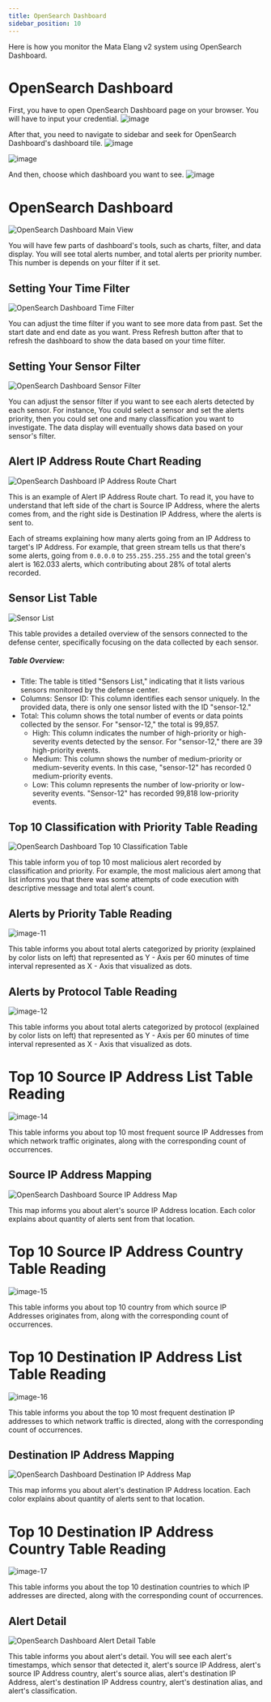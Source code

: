 ```yaml
---
title: OpenSearch Dashboard
sidebar_position: 10
---
```


Here is how you monitor the Mata Elang v2 system using OpenSearch Dashboard.

# OpenSearch Dashboard

First, you have to open OpenSearch Dashboard page on your browser. You will have to input your credential.
![image](../static/uploads/d143583d02f5f501f135a9c935f97f6e/image.png)

After that, you need to navigate to sidebar and seek for OpenSearch Dashboard's dashboard tile.
![image](../static/uploads/fb47b9779593fe575f59c931b77293ce/image.png)

![image](../static/uploads/1160ae3d82b4301ffc3ee5b1e4b503e3/image.png)

And then, choose which dashboard you want to see.
![image](../static/uploads/13a2d159874c13e34c28bade2f2b9b84/image.png)

# OpenSearch Dashboard

![OpenSearch Dashboard Main View](../static/uploads/93dad5d4e85ecb86c57755b9e8ed5e50/image.png)

You will have few parts of dashboard's tools, such as charts, filter, and data display. You will see total alerts number, and total alerts per priority number. This number is depends on your filter if it set.

## Setting Your Time Filter

![OpenSearch Dashboard Time Filter](../static/uploads/690b108ad10d61ddd3b1de0ef71391f1/image-1.png)

You can adjust the time filter if you want to see more data from past. Set the start date and end date as you want. Press Refresh button after that to refresh the dashboard to show the data based on your time filter.

## Setting Your Sensor Filter

![OpenSearch Dashboard Sensor Filter](../static/uploads/cc178ccee71dfc4bf8002cda92662b90/image-2.png)

You can adjust the sensor filter if you want to see each alerts detected by each sensor. For instance, You could select a sensor and set the alerts priority, then you could set one and many classification you want to investigate. The data display will eventually shows data based on your sensor's filter.

## Alert IP Address Route Chart Reading

![OpenSearch Dashboard IP Address Route Chart](../static/uploads/22f93f81fbaac5b04e71bfe23f894b50/image-4.png)

This is an example of Alert IP Address Route chart. To read it, you have to understand that left side of the chart is Source IP Address, where the alerts comes from, and the right side is Destination IP Address, where the alerts is sent to.

Each of streams explaining how many alerts going from an IP Address to target's IP Address. For example, that green stream tells us that there's some alerts, going from `0.0.0.0` to `255.255.255.255` and the total green's alert is 162.033 alerts, which contributing about 28% of total alerts recorded.


## Sensor List Table

![Sensor List](../static/uploads/5fe03e4a3a9490762f978f373b54c304/image-9.png)

This table provides a detailed overview of the sensors connected to the defense center, specifically focusing on the data collected by each sensor.

##### Table Overview:

- Title: The table is titled "Sensors List," indicating that it lists various sensors monitored by the defense center.
- Columns:
  Sensor ID: This column identifies each sensor uniquely. In the provided data, there is only one sensor listed with the ID "sensor-12."
- Total: This column shows the total number of events or data points collected by the sensor. For "sensor-12," the total is 99,857.
  - High: This column indicates the number of high-priority or high-severity events detected by the sensor. For "sensor-12," there are 39 high-priority events.
  - Medium: This column shows the number of medium-priority or medium-severity events. In this case, "sensor-12" has recorded 0 medium-priority events.
  - Low: This column represents the number of low-priority or low-severity events. "Sensor-12" has recorded 99,818 low-priority events.

## Top 10 Classification with Priority Table Reading

![OpenSearch Dashboard Top 10 Classification Table](../static/uploads/e5f3d5460a1b188041f38abf70838c86/image-5.png)

This table inform you of top 10 most malicious alert recorded by classification and priority. For example, the most malicious alert among that list informs you that there was some attempts of code execution with descriptive message and total alert's count.

## Alerts by Priority Table Reading

![image-11](../static/uploads/308a03c50c3723061b1da8259fe18a0b/image-11.png)

This table informs you about total alerts categorized by priority (explained by color lists on left) that represented as Y - Axis per 60 minutes of time interval represented as X - Axis that visualized as dots.

## Alerts by Protocol Table Reading

![image-12](../static/uploads/9fa57880979b2ec6169136296c652aa3/image-12.png)

This table informs you about total alerts categorized by protocol (explained by color lists on left) that represented as Y - Axis per 60 minutes of time interval represented as X - Axis that visualized as dots.


# Top 10 Source IP Address List Table Reading

![image-14](../static/uploads/78e827607cf137e7fb8b1eede75be95c/image-14.png)

This table informs you about top 10 most frequent source IP Addresses from which network traffic originates, along with the corresponding count of occurrences.

## Source IP Address Mapping

![OpenSearch Dashboard Source IP Address Map](../static/uploads/2657c209764285eac0406d6f4401dfa6/image-6.png)

This map informs you about alert's source IP Address location. Each color explains about quantity of alerts sent from that location.

# Top 10 Source IP Address Country Table Reading

![image-15](../static/uploads/8df28ca7ef3e504f38ba1e54dd87d2c8/image-15.png)

This table informs you about top 10 country from which source IP Addresses originates from, along with the corresponding count of occurrences.

# Top 10 Destination IP Address List Table Reading

![image-16](../static/uploads/3e020f2722ecb2a24b7fc7c0fc0fbf5f/image-16.png)

This table informs you about the top 10 most frequent destination IP addresses to which network traffic is directed, along with the corresponding count of occurrences.


## Destination IP Address Mapping

![OpenSearch Dashboard Destination IP Address Map](../static/uploads/dc5dc03aedae35ecb5e7a0a1f96e2a1a/image-7.png)

This map informs you about alert's destination IP Address location. Each color explains about quantity of alerts sent to that location.

# Top 10 Destination IP Address Country Table Reading

![image-17](../static/uploads/934456822fc4eb71e69117cb2fbf43b6/image-17.png)

This table informs you about the top 10 destination countries to which IP addresses are directed, along with the corresponding count of occurrences.


## Alert Detail

![OpenSearch Dashboard Alert Detail Table](../static/uploads/f8dfa2f2bffe2a91bb73b66f47464f25/image-8.png)

This table informs you about alert's detail. You will see each alert's timestamps, which sensor that detected it, alert's source IP Address, alert's source IP Address country, alert's source alias, alert's destination IP Address, alert's destination IP Address country, alert's destination alias, and alert's classification.
